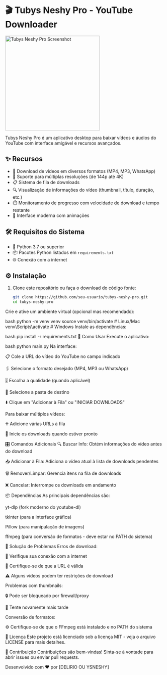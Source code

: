 # 🎬 Tubys Neshy Pro - YouTube Downloader

<img src="https://i.ibb.co/chwqh0hm/program.png" width="300" alt="Tubys Neshy Pro Screenshot">

Tubys Neshy Pro é um aplicativo desktop para baixar vídeos e áudios do YouTube com interface amigável e recursos avançados.

## ✨ Recursos

- 🎥 Download de vídeos em diversos formatos (MP4, MP3, WhatsApp)
- 📶 Suporte para múltiplas resoluções (de 144p até 4K)
- 📋 Sistema de fila de downloads
- 🔍 Visualização de informações do vídeo (thumbnail, título, duração, etc.)
- ⏱️ Monitoramento de progresso com velocidade de download e tempo restante
- 🎨 Interface moderna com animações

## 🛠️ Requisitos do Sistema

- 🐍 Python 3.7 ou superior
- 📦 Pacotes Python listados em `requirements.txt`
- 🌐 Conexão com a internet

## ⚙️ Instalação

1. Clone este repositório ou faça o download do código fonte:
   ```bash
   git clone https://github.com/seu-usuario/tubys-neshy-pro.git
   cd tubys-neshy-pro
Crie e ative um ambiente virtual (opcional mas recomendado):

bash
python -m venv venv
source venv/bin/activate  # Linux/Mac
venv\Scripts\activate    # Windows
Instale as dependências:

bash
pip install -r requirements.txt
🚀 Como Usar
Execute o aplicativo:

bash
python main.py
Na interface:

📋 Cole a URL do vídeo do YouTube no campo indicado

🖇️ Selecione o formato desejado (MP4, MP3 ou WhatsApp)

🎚️ Escolha a qualidade (quando aplicável)

📁 Selecione a pasta de destino

⬇️ Clique em "Adicionar à Fila" ou "INICIAR DOWNLOADS"

Para baixar múltiplos vídeos:

➕ Adicione várias URLs à fila

🚦 Inicie os downloads quando estiver pronto

🎛️ Comandos Adicionais
🔍 Buscar Info: Obtém informações do vídeo antes do download

📥 Adicionar à Fila: Adiciona o vídeo atual à lista de downloads pendentes

🗑️ Remover/Limpar: Gerencia itens na fila de downloads

❌ Cancelar: Interrompe os downloads em andamento

📦 Dependências
As principais dependências são:

yt-dlp (fork moderno do youtube-dl)

tkinter (para a interface gráfica)

Pillow (para manipulação de imagens)

ffmpeg (para conversão de formatos - deve estar no PATH do sistema)

🚨 Solução de Problemas
Erros de download:

📡 Verifique sua conexão com a internet

🔗 Certifique-se de que a URL é válida

⚠️ Alguns vídeos podem ter restrições de download

Problemas com thumbnails:

🔒 Pode ser bloqueado por firewall/proxy

🔄 Tente novamente mais tarde

Conversão de formatos:

⚙️ Certifique-se de que o FFmpeg está instalado e no PATH do sistema

📜 Licença
Este projeto está licenciado sob a licença MIT - veja o arquivo LICENSE para mais detalhes.

🤝 Contribuição
Contribuições são bem-vindas! Sinta-se à vontade para abrir issues ou enviar pull requests.


Desenvolvido com ❤️ por [DELIRIO OU YSNESHY]